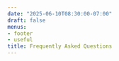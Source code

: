 ```yaml
---
date: "2025-06-10T08:30:00-07:00"
draft: false
menus:
- footer
- useful
title: Frequently Asked Questions
---
```

